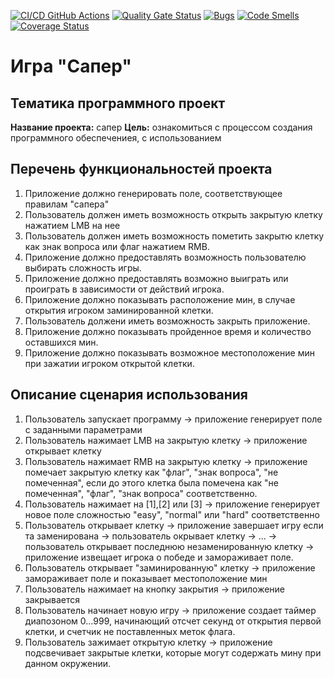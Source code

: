 [![CI/CD GitHub Actions](https://github.com/Spooneater/Minesweeper_v2/actions/workflows/python-app.yml/badge.svg)](https://github.com/Spooneater/Ractions/workflows/test-action.yml)
[![Quality Gate Status](https://sonarcloud.io/api/project_badges/measure?project=Spooneater_Minesweeper_v2&metric=alert_status)](https://sonarcloud.io/summary/new_code?id=Spooneater_Minesweeper_v2)
[![Bugs](https://sonarcloud.io/api/project_badges/measure?project=Spooneater_Minesweeper_v2&metric=bugs)](https://sonarcloud.io/summary/new_code?id=Spooneater_Minesweeper_v2)
[![Code Smells](https://sonarcloud.io/api/project_badges/measure?project=Spooneater_Minesweeper_v2&metric=code_smells)](https://sonarcloud.io/summary/new_code?id=Spooneater_Minesweeper_v2)
[![Coverage Status](https://coveralls.io/repos/github/Spooneater/Minesweeper_v2/badge.svg?branch=main)](https://coveralls.io/github/Spooneater/Minesweeper_v2?branch=main)
# Игра "Сапер"

## Тематика программного проект
**Название проекта:** сапер
**Цель:** ознакомиться с процессом создания программного обеспечениея, с использованием 

## Перечень функциональностей проекта
1. Приложение должно генерировать поле, соответствующее правилам "сапера"
2. Пользователь должен иметь возможность открыть закрытую клетку нажатием LMB на нее
3. Пользователь должен иметь возможность пометить закрытю клетку как знак вопроса или флаг нажатием RMB.
4. Приложение должно предоставлять возможность пользователю выбирать сложность игры.
5. Приложение должно предоставлять возможно выиграть или проиграть в зависимости от действий игрока.
6. Приложение должно показывать расположение мин, в случае открытия игроком заминированной клетки.
7. Пользователь должени иметь возможность закрыть приложение.
8. Приложение должно показывать пройденное время и количество оставшихся мин.
9. Приложение должно показывать возможное местоположение мин при зажатии игроком открытой клетки.

## Описание сценария использования
1. Пользователь запускает программу -> приложение генерирует поле с заданными параметрами
2. Пользователь нажимает LMB на закрытую клетку -> приложение открывает клетку
3. Пользователь нажимает RMB на закрытую клетку -> приложение помечает закрытую клетку как "флаг", "знак вопроса", "не помеченная", если до этого клетка была помечена как "не помеченная", "флаг", "знак вопроса" соответственно.
4. Пользователь нажимает на [1],[2] или [3] -> приложение генерирует новое поле сложностью "easy", "normal" или "hard" соответственно
5. Пользователь открывает клетку -> приложение завершает игру если та заменирована -> пользователь окрывает клетку -> ... -> пользователь открывает последнюю незаменированную клетку -> приложение извещает игрока о победе и замораживает поле.
6. Пользователь открывает "заминированную" клетку -> приложение замораживает поле и показывает местоположение мин
7. Пользователь нажимает на кнопку закрытия -> приложение закрывается
8. Пользователь начинает новую игру -> приложение создает таймер диапозоном 0...999, начинающий отсчет секунд от открытия первой клетки, и счетчик не поставленных меток флага.
9. Пользователь зажимает открытую клетку ->  приложение подсвечивает закрытые клетки, которые могут содержать мину при данном окружении.
